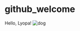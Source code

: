 # github_welcome
Hello, Lyopa!
![dog](https://www.google.com/search?q=%D0%BF%D0%B5%D1%81+%D0%B4%D0%BE%D0%B1%D1%80%D1%8F%D0%BA&rlz=1C5CHFA_enUA911&sxsrf=ALeKk00_UgVjYVozTQSifLkGMiQwK2p5Ng:1598959777260&source=lnms&tbm=isch&sa=X&ved=2ahUKEwi7lKKs7cfrAhVD-yoKHbJzAfsQ_AUoAnoECAwQBA&biw=1440&bih=789#imgrc=oAS4hxZ8AFkPpM)
